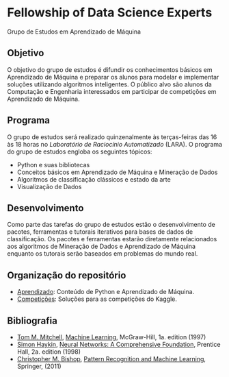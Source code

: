 # Fellowship of Data Science Experts

Grupo de Estudos em Aprendizado de Máquina

## Objetivo 

O objetivo do grupo de estudos é difundir os conhecimentos básicos em Aprendizado de Máquina e preparar os alunos para modelar e implementar soluções utilizando algoritmos inteligentes. O público alvo são alunos da Computação e Engenharia interessados em participar de competições em Aprendizado de Máquina.

## Programa

O grupo de estudos será realizado quinzenalmente às terças-feiras das 16 às 18 horas no _Laboratório de Raciocínio Automatizado_ (LARA). O programa do grupo de estudos engloba os seguintes tópicos:

* Python e suas bibliotecas
* Conceitos básicos em Aprendizado de Máquina e Mineração de Dados 
* Algoritmos de classificação clássicos e estado da arte
* Visualização de Dados

## Desenvolvimento 

Como parte das tarefas do grupo de estudos estão o desenvolvimento de pacotes, ferramentas e tutorais iterativos para bases de dados de classificação. Os pacotes e ferramentas estarão diretamente relacionados aos algoritmos de Mineração de Dados e Aprendizado de Máquina enquanto os tutorais serão baseados em problemas do mundo real.

## Organização do repositório

* [Aprendizado](aprendizado): Conteúdo de Python e Aprendizado de Máquina.
* [Competições](competitions): Soluções para as competições do Kaggle.

## Bibliografia

* [Tom M. Mitchell](http://www.cs.cmu.edu/~tom/), [Machine Learning](http://profsite.um.ac.ir/~monsefi/machine-learning/pdf/Machine-Learning-Tom-Mitchell.pdf),  McGraw-Hill, 1a. edition (1997)
* [Simon Haykin](http://soma.mcmaster.ca/haykin.php), [Neural Networks: A Comprehensive Foundation](http://cdn.preterhuman.net/texts/science_and_technology/artificial_intelligence/Neural%20Networks%20-%20A%20Comprehensive%20Foundation%20-%20Simon%20Haykin.pdf), Prentice Hall, 2a. edition (1998) 
* [Christopher M. Bishop](https://www.microsoft.com/en-us/research/people/cmbishop/), [Pattern Recognition and Machine Learning](http://users.isr.ist.utl.pt/~wurmd/Livros/school/Bishop%20-%20Pattern%20Recognition%20And%20Machine%20Learning%20-%20Springer%20%202006.pdf), Springer, (2011)
